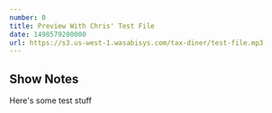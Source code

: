 ```yaml
---
number: 0
title: Preview With Chris' Test File
date: 1498579200000
url: https://s3.us-west-1.wasabisys.com/tax-diner/test-file.mp3
---
```


## Show Notes

Here's some test stuff
